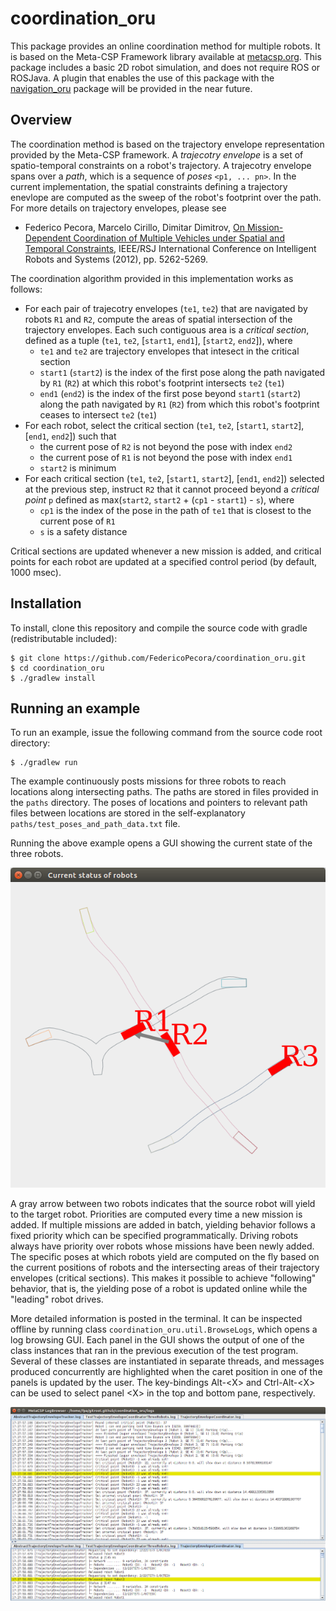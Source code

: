 # coordination_oru
This package provides an online coordination method for multiple robots. It is based on the Meta-CSP Framework library available at <a href="http://metacsp.org">metacsp.org</a>. This package includes a basic 2D robot simulation, and does not require ROS or ROSJava. A plugin that enables the use of this package with the <a href="https://github.com/OrebroUniversity/navigation_oru-release">navigation_oru</a> package will be provided in the near future.

## Overview
The coordination method is based on the trajectory envelope representation provided by the Meta-CSP framework. A _trajecotry envelope_ is a set of spatio-temporal constraints on a robot's trajectory. A trajecotry envelope spans over a _path_, which is a sequence of _poses_ ```<p1, ... pn>```. In the current implementation, the spatial constraints defining a trajectory enevlope are computed as the sweep of the robot's footprint over the path. For more details on trajectory envelopes, please see

* Federico Pecora, Marcelo Cirillo, Dimitar Dimitrov, <a href="http://ieeexplore.ieee.org/abstract/document/6385862/">On Mission-Dependent Coordination of Multiple Vehicles under Spatial and Temporal Constraints</a>, IEEE/RSJ International Conference on Intelligent Robots and Systems (2012), pp. 5262-5269.

The coordination algorithm provided in this implementation works as follows:

* For each pair of trajecotry envelopes (```te1```, ```te2```) that are navigated by robots ```R1``` and ```R2```, compute the areas of spatial intersection of the trajectory envelopes. Each such contiguous area is a _critical section_, defined as a tuple (```te1```, ```te2```, [```start1```, ```end1```], [```start2```, ```end2```]), where
  * ```te1``` and ```te2``` are trajectory envelopes that intesect in the critical section
  * ```start1``` (```start2```) is the index of the first pose along the path navigated by ```R1``` (```R2```) at which this robot's footprint intersects ```te2``` (```te1```)
  * ```end1``` (```end2```) is the index of the first pose beyond ```start1``` (```start2```) along the path navigated by ```R1``` (```R2```) from which this robot's footprint ceases to intersect ```te2``` (```te1```)
* For each robot, select the critical section (```te1```, ```te2```, [```start1```, ```start2```], [```end1```, ```end2```]) such that
  * the current pose of ```R2``` is not beyond the pose with index ```end2```
  * the current pose of ```R1``` is not beyond the pose with index ```end1```
  * ```start2``` is minimum
* For each critical section (```te1```, ```te2```, [```start1```, ```start2```], [```end1```, ```end2```]) selected at the previous step, instruct ```R2``` that it cannot proceed beyond a _critical point_ ```p``` defined as max(```start2```, ```start2``` + (```cp1``` - ```start1```) - ```s```), where
  * ```cp1``` is the index of the pose in the path of ```te1``` that is closest to the current pose of ```R1```
  * ```s``` is a safety distance

Critical sections are updated whenever a new mission is added, and critical points for each robot are updated at a specified control period (by default, 1000 msec).

## Installation
To install, clone this repository and compile the source code with gradle (redistributable included):

```
$ git clone https://github.com/FedericoPecora/coordination_oru.git
$ cd coordination_oru
$ ./gradlew install
```

## Running an example
To run an example, issue the following command from the source code root directory:
```
$ ./gradlew run
```
The example continuously posts missions for three robots to reach locations along intersecting paths. The paths are stored in files provided in the ```paths``` directory. The poses of locations and pointers to relevant path files between locations are stored in the self-explanatory ```paths/test_poses_and_path_data.txt``` file.

Running the above example opens a GUI showing the current state of the three robots.

![alt text](images/coord.png "Coordination GUI")

A gray arrow between two robots indicates that the source robot will yield to the target robot. Priorities are computed every time a new mission is added. If multiple missions are added in batch, yielding behavior follows a fixed priority which can be specified programmatically. Driving robots always have priority over robots whose missions have been newly added. The specific poses at which robots yield are computed on the fly based on the current positions of robots and the intersecting areas of their trajectory envelopes (critical sections). This makes it possible to achieve "following" behavior, that is, the yielding pose of a robot is updated online while the "leading" robot drives.

More detailed information is posted in the terminal. It can be inspected offline by running class ```coordination_oru.util.BrowseLogs```, which opens a log browsing GUI. Each panel in the GUI shows the output of one of the class instances that ran in the previous execution of the test program. Several of these classes are instantiated in separate threads, and messages produced concurrently are highlighted when the caret position in one of the panels is updated by the user. The key-bindings Alt-\<X\> and Ctrl-Alt-\<X\> can be used to select panel \<X\> in the top and bottom pane, respectively.  

![alt text](images/logs.png "LogBrowser GUI")
